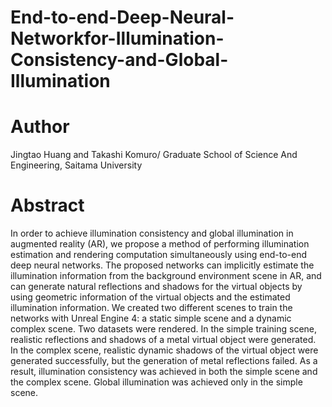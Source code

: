 # End-to-end-Deep-Neural-Networkfor-Illumination-Consistency-and-Global-Illumination
# Author
Jingtao Huang and Takashi Komuro/ Graduate School of Science And Engineering, Saitama University
# Abstract
 In order to achieve illumination consistency and global illumination in augmented reality (AR), we propose a method of performing illumination estimation and rendering computation simultaneously using end-to-end deep neural
networks. The proposed networks can implicitly estimate the illumination information from the background environment scene in AR, and can generate natural reflections and shadows
for the virtual objects by using geometric information of the virtual objects and the estimated illumination information. We created two different scenes to train the networks with Unreal Engine 4: 
a static simple scene and a dynamic complex scene. Two datasets were rendered. In the simple training scene,
realistic reflections and shadows of a metal virtual object were
generated. In the complex scene, realistic dynamic shadows
of the virtual object were generated successfully, but the
generation of metal reflections failed. As a result, illumination
consistency was achieved in both the simple scene and the
complex scene. Global illumination was achieved only in the
simple scene.
